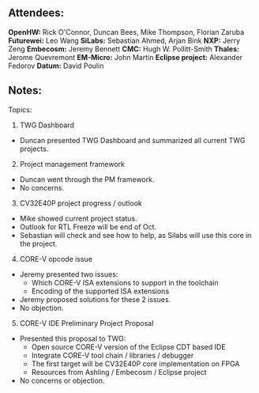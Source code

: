 ## Attendees:

**OpenHW:** Rick O'Connor, Duncan Bees, Mike Thompson, Florian Zaruba
**Futurewei:** Leo Wang
**SiLabs:** Sebastian Ahmed, Arjan Bink
**NXP:** Jerry Zeng
**Embecosm:** Jeremy Bennett
**CMC:** Hugh W. Pollitt-Smith
**Thales:** Jerome Quevremont
**EM-Micro:** John Martin
**Eclipse project:** Alexander Fedorov
**Datum:** David Poulin

## Notes:

Topics:

1. TWG Dashboard

- Duncan presented TWG Dashboard and summarized all current TWG projects.

2. Project management framework

- Duncan went through the PM framework.
- No concerns.

3. CV32E40P project progress / outlook

- Mike showed current project status.
- Outlook for RTL Freeze will be end of Oct.
- Sebastian will check and see how to help, as Silabs will use this core in the project.

4. CORE-V opcode issue

- Jeremy presented two issues:
  - Which CORE-V ISA extensions to support in the toolchain
  - Encoding of the supported ISA extensions
- Jeremy proposed solutions for these 2 issues.
- No objection.

5. CORE-V IDE Preliminary Project Proposal

- Presented this proposal to TWG:
  - Open source CORE-V version of the Eclipse CDT based IDE
  - Integrate CORE-V tool chain / libraries / debugger
  - The first target will be CV32E40P core implementation on FPGA
  - Resources from Ashling / Embecosm / Eclipse project
- No concerns or objection.